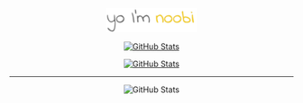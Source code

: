 <p align="center"><img width=32% alt="" src="assets/header.png"/></p>

<p align="center">
  <a href="https://github.com/c0dingnoobi">
    <img alt="GitHub Stats" src="https://github-readme-stats.vercel.app/api?username=c0dingnoobi&custom_title=noobi's%20Github%20Stats&show_icons=true&theme=dark&count_private=true&include_all_commits=true&hide_border=true&icon_color=fee159&hide=stars,commits"/>
  </a>
</p>

<p align="center">
  <a href="https://github.com/c0dingnoobi">
    <img alt="GitHub Stats" src="https://streak-stats.demolab.com?user=c0dingnoobi&theme=dark&hide_border=true&ring=fadf52&fire=fadf52&currStreakLabel=fadf52"/>
  </a>
</p>

---
<p align="center">
 <img alt="GitHub Stats" src=https://komarev.com/ghpvc/?username=c0dingnoobi&color=yellow>
</p>